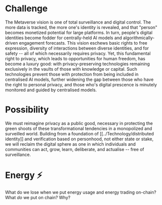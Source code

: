 # Challenge
The Metaverse vision is one of total surveillance and digital control. The more data is tracked, the more one's identity is revealed, and that "person" becomes monetized potential for large platforms. In turn, people's digital identities become fodder for centrally-held AI models and algorithmically-driven engagement forecasts. This vision eschews basic rights to free expression, diversity of interactions between diverse identities, and for safety -- all of which necessarily requires privacy. Yet, this fundamental right to privacy, which leads to opportunities for human freedom, has become a luxury good: with privacy-preserving technologies remaining exclusively in the vaults of those with knowledge or capital. Such technologies prevent those with protection from being included in centralised AI models, further widening the gap between those who have the right to personal privacy, and those who's digital prescence is minutely monitored and guided by centralised models.

# Possibility
We must reimagine privacy as a public good, necessary in protecting the green shoots of these transformational tendencies in a monopolized and surveilled world. Building from a foundation of [[../Technology/distributed identity]] and verification based on personhood, not either state or stake, we will reclaim the digital sphere as one in which individuals and communities can act, grow, learn, deliberate, and actualise -- free of surveillance.

# Energy ⚡️
What do we lose when we put energy usage and energy trading on-chain?
What _do_ we put on chain?
Why?
